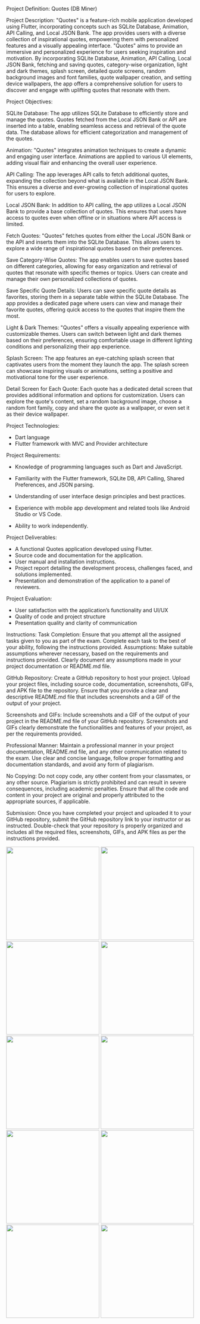 Project Definition: Quotes (DB Miner)

Project Description:
"Quotes" is a feature-rich mobile application developed using Flutter, incorporating concepts
such as SQLite Database, Animation, API Calling, and Local JSON Bank. The app provides
users with a diverse collection of inspirational quotes, empowering them with personalized
features and a visually appealing interface.
"Quotes" aims to provide an immersive and personalized experience for users seeking inspiration
and motivation. By incorporating SQLite Database, Animation, API Calling, Local JSON Bank,
fetching and saving quotes, category-wise organization, light and dark themes, splash screen,
detailed quote screens, random background images and font families, quote wallpaper creation,
and setting device wallpapers, the app offers a comprehensive solution for users to discover and
engage with uplifting quotes that resonate with them.

Project Objectives:

SQLite Database: The app utilizes SQLite Database to efficiently store and manage the quotes.
Quotes fetched from the Local JSON Bank or API are inserted into a table, enabling seamless
access and retrieval of the quote data. The database allows for efficient categorization and
management of the quotes.

Animation: "Quotes" integrates animation techniques to create a dynamic and engaging user
interface. Animations are applied to various UI elements, adding visual flair and enhancing the
overall user experience.

API Calling: The app leverages API calls to fetch additional quotes, expanding the collection
beyond what is available in the Local JSON Bank. This ensures a diverse and ever-growing
collection of inspirational quotes for users to explore.

Local JSON Bank: In addition to API calling, the app utilizes a Local JSON Bank to provide a
base collection of quotes. This ensures that users have access to quotes even when offline or in
situations where API access is limited.

Fetch Quotes: "Quotes" fetches quotes from either the Local JSON Bank or the API and inserts
them into the SQLite Database. This allows users to explore a wide range of inspirational quotes
based on their preferences.

Save Category-Wise Quotes: The app enables users to save quotes based on different
categories, allowing for easy organization and retrieval of quotes that resonate with specific
themes or topics. Users can create and manage their own personalized collections of quotes.

Save Specific Quote Details: Users can save specific quote details as favorites, storing them in a
separate table within the SQLite Database. The app provides a dedicated page where users can
view and manage their favorite quotes, offering quick access to the quotes that inspire them the
most.

Light & Dark Themes: "Quotes" offers a visually appealing experience with customizable
themes. Users can switch between light and dark themes based on their preferences, ensuring
comfortable usage in different lighting conditions and personalizing their app experience.

Splash Screen: The app features an eye-catching splash screen that captivates users from the
moment they launch the app. The splash screen can showcase inspiring visuals or animations,
setting a positive and motivational tone for the user experience.

Detail Screen for Each Quote: Each quote has a dedicated detail screen that provides additional
information and options for customization. Users can explore the quote's content, set a random
background image, choose a random font family, copy and share the quote as a wallpaper, or
even set it as their device wallpaper.

Project Technologies:
- Dart language
- Flutter framework with MVC and Provider architecture

Project Requirements:
- Knowledge of programming languages such as Dart and JavaScript.
- Familiarity with the Flutter framework, SQLite DB, API Calling, Shared Preferences, and
JSON parsing.

- Understanding of user interface design principles and best practices.
- Experience with mobile app development and related tools like Android Studio or VS Code.
- Ability to work independently.

Project Deliverables:
- A functional Quotes application developed using Flutter.
- Source code and documentation for the application.
- User manual and installation instructions.
- Project report detailing the development process, challenges faced, and solutions implemented.
- Presentation and demonstration of the application to a panel of reviewers.

Project Evaluation:
- User satisfaction with the application’s functionality and UI/UX
- Quality of code and project structure
- Presentation quality and clarity of communication

Instructions:
Task Completion: Ensure that you attempt all the assigned tasks given to you as part of the
exam. Complete each task to the best of your ability, following the instructions provided.
Assumptions: Make suitable assumptions wherever necessary, based on the requirements and
instructions provided. Clearly document any assumptions made in your project documentation or
README.md file.

GitHub Repository: Create a GitHub repository to host your project. Upload your project files,
including source code, documentation, screenshots, GIFs, and APK file to the repository. Ensure
that you provide a clear and descriptive README.md file that includes screenshots and a GIF of
the output of your project.

Screenshots and GIFs: Include screenshots and a GIF of the output of your project in the
README.md file of your GitHub repository. Screenshots and GIFs clearly demonstrate the
functionalities and features of your project, as per the requirements provided.

Professional Manner: Maintain a professional manner in your project documentation,
README.md file, and any other communication related to the exam. Use clear and concise
language, follow proper formatting and documentation standards, and avoid any form of
plagiarism.

No Copying: Do not copy code, any other content from your classmates, or any other source.
Plagiarism is strictly prohibited and can result in severe consequences, including academic
penalties. Ensure that all the code and content in your project are original and properly attributed
to the appropriate sources, if applicable.

Submission: Once you have completed your project and uploaded it to your GitHub repository,
submit the GitHub repository link to your instructor or as instructed. Double-check that your
repository is properly organized and includes all the required files, screenshots, GIFs, and APK
files as per the instructions provided.

<img src="https://github.com/Vaibhav-Bhalala/Pr_DB_Miner_Quotes_App/assets/122871366/07fcc0b1-aee8-4ab4-9d07-bae55d6573c3" width="250px">
<img src="https://github.com/Vaibhav-Bhalala/Pr_DB_Miner_Quotes_App/assets/122871366/c18c0cd0-6956-4577-ae05-ec0ae36a8516" width="250px">
<img src="https://github.com/Vaibhav-Bhalala/Pr_DB_Miner_Quotes_App/assets/122871366/3583a601-1ce5-448e-8e7b-ca1bccac7689" width="250px">
<img src="https://github.com/Vaibhav-Bhalala/Pr_DB_Miner_Quotes_App/assets/122871366/2710e36f-30b1-4e64-bf41-2a26dc5be63f" width="250px">
<img src="https://github.com/Vaibhav-Bhalala/Pr_DB_Miner_Quotes_App/assets/122871366/d89b7663-e5b0-4311-b205-55efcfea8469" width="250px">
<img src="https://github.com/Vaibhav-Bhalala/Pr_DB_Miner_Quotes_App/assets/122871366/9f14f442-8508-4507-93dd-4d842ccd85ac" width="250px">
<img src="https://github.com/Vaibhav-Bhalala/Pr_DB_Miner_Quotes_App/assets/122871366/3d0e3d2e-bf32-4e16-b2d9-5f2e2d455695" width="250px">
<img src="https://github.com/Vaibhav-Bhalala/Pr_DB_Miner_Quotes_App/assets/122871366/d3ea0bff-8012-4d91-b0a1-88c616663e4d" width="250px">
<img src="https://github.com/Vaibhav-Bhalala/Pr_DB_Miner_Quotes_App/assets/122871366/200838f4-b64e-495f-9bbd-e04a4b48e936" width="250px">
<img src="https://github.com/Vaibhav-Bhalala/Pr_DB_Miner_Quotes_App/assets/122871366/f527f26c-eb83-4025-bd38-f820f02d538f" width="250px">

